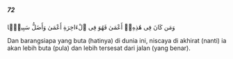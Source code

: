 ##### 72

<span class="ayah">وَمَن كَانَ فِى هَٰذِهِۦٓ أَعْمَىٰ فَهُوَ فِى ٱلْءَاخِرَةِ أَعْمَىٰ وَأَضَلُّ سَبِيلًۭا</span>

<span class="ayah_translation">Dan barangsiapa yang buta (hatinya) di dunia ini, niscaya di akhirat (nanti) ia akan lebih buta (pula) dan lebih tersesat dari jalan (yang benar).</span>
